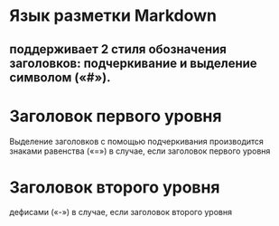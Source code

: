 # Язык разметки Markdown
## поддерживает 2 стиля обозначения заголовков: подчеркивание и выделение символом («#»).

# Заголовок первого уровня
Выделение заголовков с помощью подчеркивания производится знаками равенства («=») в случае, если заголовок
первого уровня
# Заголовок второго уровня
дефисами («-») в случае, если заголовок второго уровня

